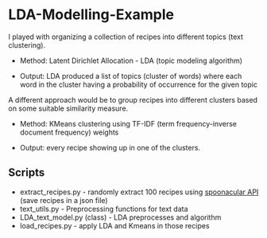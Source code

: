 # LDA-Modelling-Example

I played with organizing a collection of recipes into different topics (text clustering). 

* Method: Latent Dirichlet Allocation - LDA (topic modeling algorithm)

* Output: LDA produced a list of topics (cluster of words) where each word in the cluster having a probability of occurrence for the given topic

A different approach would be to group recipes into different clusters based on some suitable similarity measure.  

* Method: KMeans clustering using TF-IDF (term frequency-inverse document frequency) weights

* Output: every recipe showing up in one of the clusters. 

## Scripts
* extract_recipes.py - randomly extract 100 recipes using [spoonacular API](https://spoonacular.com/food-api) (save recipes in a json file)
* text_utils.py - Preprocessing functions for text data
* LDA_text_model.py (class) - LDA preprocesses and algorithm
* load_recipes.py - apply LDA and Kmeans in those recipes
